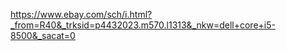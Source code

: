 https://www.ebay.com/sch/i.html?_from=R40&_trksid=p4432023.m570.l1313&_nkw=dell+core+i5-8500&_sacat=0
